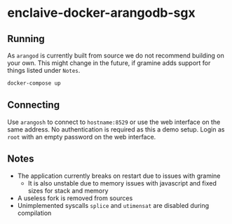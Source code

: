 # enclaive-docker-arangodb-sgx

## Running

As `arangod` is currently built from source we do not recommend building on your own. This might change in the future, if gramine adds support for things listed under `Notes`.

```bash
docker-compose up
```

## Connecting

Use `arangosh` to connect to `hostname:8529` or use the web interface on the same address. No authentication is required as this a demo setup. Login as `root` with an empty password on the web interface.

## Notes

- The application currently breaks on restart due to issues with gramine
  - It is also unstable due to memory issues with javascript and fixed sizes for stack and memory
- A useless fork is removed from sources
- Unimplemented syscalls `splice` and `utimensat` are disabled during compilation
